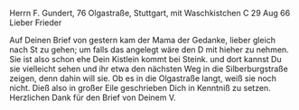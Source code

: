 Herrn F. Gundert, 76 Olgastraße, Stuttgart, mit Waschkistchen 
 C 29 Aug 66
Lieber Frieder

Auf Deinen Brief von gestern kam der Mama der Gedanke, lieber gleich nach St zu gehen; um falls das angelegt wäre den D mit hieher zu nehmen. Sie ist also schon ehe Dein Kistlein kommt bei Steink. und dort kannst Du sie vielleicht sehen und ihr etwa den nächsten Weg in die Silberburgstraße zeigen, denn dahin will sie. Ob es in die Olgastraße langt, weiß sie noch nicht. Dieß also in großer Eile geschrieben Dich in Kenntniß zu setzen. Herzlichen Dank für den Brief von Deinem
 V.
